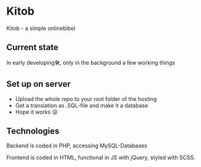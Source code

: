 # Kitob
Kitob - a simple onlinebibel

## Current state
In early developing🛠, only in the background a few working things

## Set up on server
 - Upload the whole repo to your root folder of the hosting
 - Get a translation as .SQL-file and make it a database
 - Hope it works 😜

## Technologies
Backend is coded in PHP, accessing MySQL-Databases

Frontend is coded in HTML, functional in JS with jQuery, styled with SCSS.
